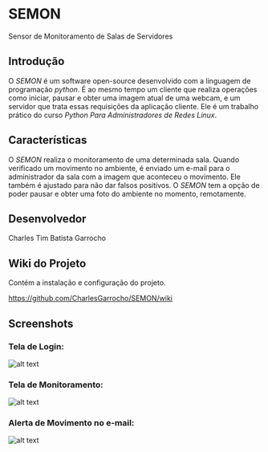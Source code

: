 SEMON
======
Sensor de Monitoramento de Salas de Servidores

## Introdução #
O _SEMON_ é um software open-source desenvolvido com a linguagem de programação _python_. É ao mesmo tempo um cliente que realiza operações como iniciar, pausar e obter uma imagem atual de uma webcam, e um servidor que trata essas requisições da aplicação cliente. Ele é um trabalho prático do curso _Python Para Administradores de Redes Linux_.

## Características #
O _SEMON_ realiza o monitoramento de uma determinada sala. Quando verificado um movimento no ambiente, é enviado um e-mail para o administrador da sala com a imagem que aconteceu o movimento. Ele também é ajustado para não dar falsos positivos. O _SEMON_ tem a opção de poder pausar e obter uma foto do ambiente no momento, remotamente.

## Desenvolvedor #
Charles Tim Batista Garrocho

## Wiki do Projeto #
Contém a instalação e configuração do projeto.

https://github.com/CharlesGarrocho/SEMON/wiki

## Screenshots #
### Tela de Login:

![alt text](https://raw.github.com/CharlesGarrocho/SEMON/master/samples/tela_login.png "Tela de Login")

### Tela de Monitoramento:

![alt text](https://raw.github.com/CharlesGarrocho/SEMON/master/samples/tela_monitoramento.png "Tela de Monitoramento")

### Alerta de Movimento no e-mail:

![alt text](https://raw.github.com/CharlesGarrocho/SEMON/master/samples/tela_email.png "Alerta de Movimento")
